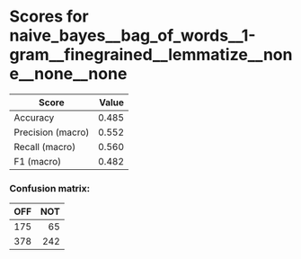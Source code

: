 # Scores for naive_bayes__bag_of_words__1-gram__finegrained__lemmatize__none__none__none
|      Score      |Value|
|-----------------|----:|
|Accuracy         |0.485|
|Precision (macro)|0.552|
|Recall (macro)   |0.560|
|F1 (macro)       |0.482|

### Confusion matrix:
|OFF|NOT|
|--:|--:|
|175| 65|
|378|242|

